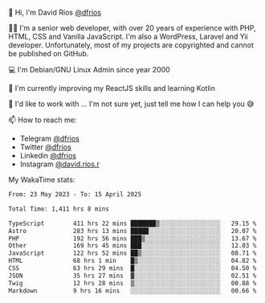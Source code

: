 👋 Hi, I'm David Rios [@dfrios](https://github.com/dfrios)

👨‍💻 I'm a senior web developer, with over 20 years of experience with PHP, HTML, CSS and Vanilla JavaScript. I'm also a WordPress, Laravel and Yii developer. Unfortunately, most of my projects are copyrighted and cannot be published on GitHub.

💻 I'm Debian/GNU Linux Admin since year 2000

🌱 I'm currently improving my ReactJS skills and learning Kotlin

💞️ I'd like to work with ... I'm not sure yet, just tell me how I can help you 😅


📫 How to reach me:
* Telegram [@dfrios](https://t.me/dfrios)
* Twitter [@dfrios](https://twitter.com/dfrios)
* Linkedin [@dfrios](https://linkedin.com/in/dfrios)
* Instagram [@david.rios.r](https://instagram.com/david.rios.r)



My WakaTime stats:
<!--START_SECTION:waka-->

```txt
From: 23 May 2023 - To: 15 April 2025

Total Time: 1,411 hrs 8 mins

TypeScript        411 hrs 22 mins ███████▒░░░░░░░░░░░░░░░░░   29.15 %
Astro             283 hrs 13 mins █████░░░░░░░░░░░░░░░░░░░░   20.07 %
PHP               192 hrs 56 mins ███▒░░░░░░░░░░░░░░░░░░░░░   13.67 %
Other             169 hrs 45 mins ███░░░░░░░░░░░░░░░░░░░░░░   12.03 %
JavaScript        122 hrs 52 mins ██▒░░░░░░░░░░░░░░░░░░░░░░   08.71 %
HTML              68 hrs 1 min    █▒░░░░░░░░░░░░░░░░░░░░░░░   04.82 %
CSS               63 hrs 29 mins  █░░░░░░░░░░░░░░░░░░░░░░░░   04.50 %
JSON              35 hrs 27 mins  ▓░░░░░░░░░░░░░░░░░░░░░░░░   02.51 %
Twig              12 hrs 28 mins  ▒░░░░░░░░░░░░░░░░░░░░░░░░   00.88 %
Markdown          9 hrs 16 mins   ░░░░░░░░░░░░░░░░░░░░░░░░░   00.66 %
```

<!--END_SECTION:waka-->
